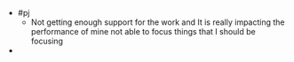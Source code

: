 - #pj
	- Not getting enough support for the work and It is really impacting the performance of mine not able to focus things that I should be focusing
-